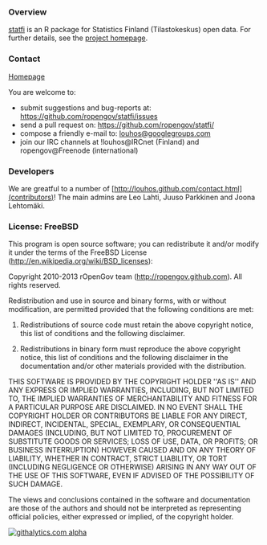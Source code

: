 ### Overview

  [statfi](http://ropengov.github.com/statfi) is an R package for
  Statistics Finland (Tilastokeskus) open data. For further details,
  see the [project homepage](http://ropengov.github.com/statfi).

### Contact
  
  [Homepage](http://louhos.github.com/contact.html)

  You are welcome to:
  
  * submit suggestions and bug-reports at: https://github.com/ropengov/statfi/issues
  * send a pull request on: https://github.com/ropengov/statfi/
  * compose a friendly e-mail to: louhos@googlegroups.com
  * join our IRC channels at !louhos@IRCnet (Finland) and ropengov@Freenode (international)

### Developers

  We are greatful to a number of
  [http://louhos.github.com/contact.html](contributors)! The main
  admins are Leo Lahti, Juuso Parkkinen and Joona Lehtomäki.


### License: FreeBSD
  
  This program is open source software; you can redistribute it and/or
  modify it under the terms of the FreeBSD License
  (http://en.wikipedia.org/wiki/BSD_licenses):

  Copyright 2010-2013 rOpenGov team (http://ropengov.github.com). 
  All rights reserved.

  Redistribution and use in source and binary forms, with or without
  modification, are permitted provided that the following conditions
  are met:

  1. Redistributions of source code must retain the above copyright
     notice, this list of conditions and the following disclaimer.

  2. Redistributions in binary form must reproduce the above copyright
     notice, this list of conditions and the following disclaimer in
     the documentation and/or other materials provided with the
     distribution.

  THIS SOFTWARE IS PROVIDED BY THE COPYRIGHT HOLDER ''AS IS'' AND ANY
  EXPRESS OR IMPLIED WARRANTIES, INCLUDING, BUT NOT LIMITED TO, THE
  IMPLIED WARRANTIES OF MERCHANTABILITY AND FITNESS FOR A PARTICULAR
  PURPOSE ARE DISCLAIMED. IN NO EVENT SHALL THE COPYRIGHT HOLDER OR
  CONTRIBUTORS BE LIABLE FOR ANY DIRECT, INDIRECT, INCIDENTAL,
  SPECIAL, EXEMPLARY, OR CONSEQUENTIAL DAMAGES (INCLUDING, BUT NOT
  LIMITED TO, PROCUREMENT OF SUBSTITUTE GOODS OR SERVICES; LOSS OF
  USE, DATA, OR PROFITS; OR BUSINESS INTERRUPTION) HOWEVER CAUSED AND
  ON ANY THEORY OF LIABILITY, WHETHER IN CONTRACT, STRICT LIABILITY,
  OR TORT (INCLUDING NEGLIGENCE OR OTHERWISE) ARISING IN ANY WAY OUT
  OF THE USE OF THIS SOFTWARE, EVEN IF ADVISED OF THE POSSIBILITY OF
  SUCH DAMAGE.

  The views and conclusions contained in the software and
  documentation are those of the authors and should not be interpreted
  as representing official policies, either expressed or implied, of
  the copyright holder.


[![githalytics.com alpha](https://cruel-carlota.pagodabox.com/fdfcd0ee746a540299b8f7be2833b93f "githalytics.com")](http://githalytics.com/ropengov/statfi)

